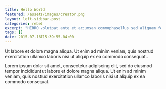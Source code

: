 ```yaml
---
title: Hello World
featured: /assets/images/creator.png
layout: left-sidebar-post
categories: rebel
excerpt: "HERRO volutpat ante et accumsan commophasellus sed aliquam feugiat lorem aliquet ut enim rutrum phasellus iaculis accumsan dolore magna aliquam veroeros."
tags: []
date: 2015-07-16T15:39:55-04:00
---
```


<p>Ut labore et dolore magna aliqua. Ut enim ad minim veniam, quis nostrud exercitation ullamco laboris nisi ut aliquip ex ea commodo consequat..</p>
<p>Lorem ipsum dolor sit amet, consectetur adipiscing elit, sed do eiusmod tempor incididunt ut labore et dolore magna aliqua. Ut enim ad minim veniam, quis nostrud exercitation ullamco laboris nisi ut aliquip ex ea commodo consequat.</p>
